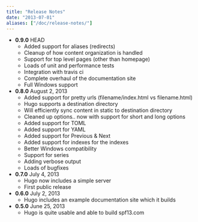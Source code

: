 ```yaml
---
title: "Release Notes"
date: "2013-07-01"
aliases: ["/doc/release-notes/"]
---
```


* **0.9.0** HEAD
  * Added support for aliases (redirects)
  * Cleanup of how content organization is handled
  * Support for top level pages (other than homepage)
  * Loads of unit and performance tests
  * Integration with travis ci
  * Complete overhaul of the documentation site
  * Full Windows support
* **0.8.0** August 2, 2013
  * Added support for pretty urls (filename/index.html vs filename.html)
  * Hugo supports a destination directory
  * Will efficiently sync content in static to destination directory
  * Cleaned up options.. now with support for short and long options
  * Added support for TOML
  * Added support for YAML
  * Added support for Previous & Next
  * Added support for indexes for the indexes
  * Better Windows compatibility
  * Support for series
  * Adding verbose output
  * Loads of bugfixes
* **0.7.0** July 4, 2013
  * Hugo now includes a simple server
  * First public release
* **0.6.0** July 2, 2013
  * Hugo includes an example documentation site which it builds
* **0.5.0** June 25, 2013
  * Hugo is quite usable and able to build spf13.com

